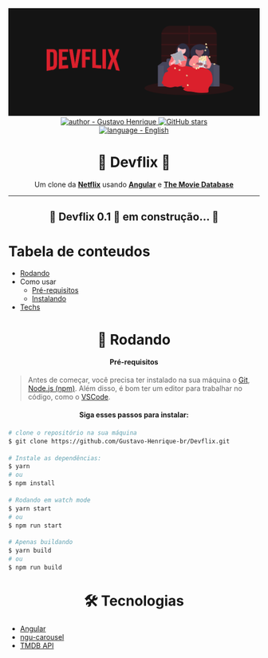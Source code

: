 <div align="center">
    <img src=".github/banner.png" alt="header Devflix"/>
</div>

<div align="center">
    <a href="https://github.com/Gustavo-Henrique-br" >
        <img src="https://img.shields.io/badge/author-Gustavo%20Henrique-blue?style=for-the-badge" alt="author - Gustavo Henrique" />
    </a>
    <a href="https://github.com/Gustavo-Henrique-br/Devflix/stargazers"><img alt="GitHub stars" src="https://img.shields.io/github/stars/Gustavo-Henrique-br/Devflix?style=for-the-badge"></a>
</div>

<div align="center">
    <a href="https://github.com/Gustavo-Henrique-br/SpeedAudio/blob/master/README.md">
        <img height="30" src="https://img.shields.io/static/v1?label=&message=EN-US&color=blue&style=for-the-badge" alt="language - English" />
    </a>
</div>

<div align="center">
    <h1>🎥 Devflix 🎥</h1>
    <p>Um clone da 
      <a href="https://www.netflix.com/"><b>Netflix</b></a> usando <a href="https://angular.io/"><b>Angular</b></a> e <a href="https://www.themoviedb.org/"><b>The Movie Database</b></a>
    </p>
</div>

<hr>

<div align="center">
    <h2>🚧 Devflix 0.1 🚀 em construção... 🚧</h2>
</div>

Tabela de conteudos
=================
<!--ts-->
   * [Rodando](#rodando)
   * Como usar
      * [Pré-requisitos](#pre-requisitos)
      * [Instalando](#install)
   * [Techs](#techs)
<!--te-->

<div id="rodando" align="center">
    <h1>🎲 Rodando</h1>
</div>

<div id="pre-requisitos" align="center">
    <h4>Pré-requisitos</h4>
</div>

> Antes de começar, você precisa ter instalado na sua máquina o
[Git](https://git-scm.com), [Node.js (npm)](https://nodejs.org/en/).
Além disso, é bom ter um editor para trabalhar no código, como o [VSCode](https://code.visualstudio.com/).

<div id="install" align="center">
    <h4>
        Siga esses passos para instalar:
    </h4>
</div>

```bash
# clone o repositório na sua máquina
$ git clone https://github.com/Gustavo-Henrique-br/Devflix.git

# Instale as dependências:
$ yarn
# ou
$ npm install

# Rodando em watch mode
$ yarn start
# ou
$ npm run start

# Apenas buildando
$ yarn build
# ou
$ npm run build
```

<div id="techs" align="center">
    <h1>🛠 Tecnologias</h1>
</div>

- [Angular](https://angular.io/)
- [ngu-carousel](https://github.com/uiuniversal/ngu-carousel)
- [TMDB API](https://www.themoviedb.org/)